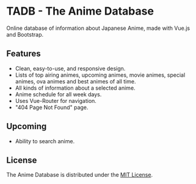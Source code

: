 # TADB - The Anime Database

Online database of information about Japanese Anime, made with Vue.js and Bootstrap.

## Features

* Clean, easy-to-use, and responsive design.
* Lists of top airing animes, upcoming animes, movie animes, special animes, ova animes and best animes of all time.
* All kinds of information about a selected anime.
* Anime schedule for all week days.
* Uses Vue-Router for navigation.
* "404 Page Not Found" page.

## Upcoming

* Ability to search anime.

## License

The Anime Database is distributed under the [MIT License](https://github.com/AmeerTaweel/the-anime-database/blob/master/LICENSE).
